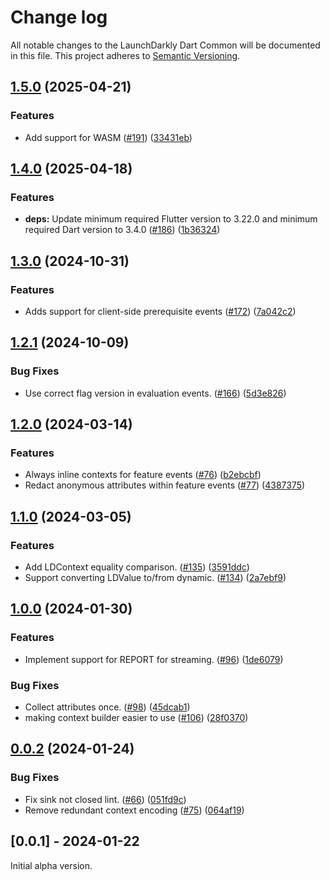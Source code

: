 # Change log

All notable changes to the LaunchDarkly Dart Common will be documented in this file. This project adheres to [Semantic Versioning](https://semver.org).

## [1.5.0](https://github.com/launchdarkly/flutter-client-sdk/compare/launchdarkly_dart_common-v1.4.0...launchdarkly_dart_common-v1.5.0) (2025-04-21)


### Features

* Add support for WASM ([#191](https://github.com/launchdarkly/flutter-client-sdk/issues/191)) ([33431eb](https://github.com/launchdarkly/flutter-client-sdk/commit/33431eb34e1d69e8b0c10f522b40c8a339fe1b5c))

## [1.4.0](https://github.com/launchdarkly/flutter-client-sdk/compare/launchdarkly_dart_common-v1.3.0...launchdarkly_dart_common-v1.4.0) (2025-04-18)


### Features

* **deps:** Update minimum required Flutter version to 3.22.0 and minimum required Dart version to 3.4.0 ([#186](https://github.com/launchdarkly/flutter-client-sdk/issues/186)) ([1b36324](https://github.com/launchdarkly/flutter-client-sdk/commit/1b363247ef5d01e08baa480e4f5ed4b644397dad))

## [1.3.0](https://github.com/launchdarkly/flutter-client-sdk/compare/launchdarkly_dart_common-v1.2.1...launchdarkly_dart_common-v1.3.0) (2024-10-31)


### Features

* Adds support for client-side prerequisite events ([#172](https://github.com/launchdarkly/flutter-client-sdk/issues/172)) ([7a042c2](https://github.com/launchdarkly/flutter-client-sdk/commit/7a042c2047798831b62ea29243313d7e411d22e1))

## [1.2.1](https://github.com/launchdarkly/flutter-client-sdk/compare/launchdarkly_dart_common-v1.2.0...launchdarkly_dart_common-v1.2.1) (2024-10-09)


### Bug Fixes

* Use correct flag version in evaluation events. ([#166](https://github.com/launchdarkly/flutter-client-sdk/issues/166)) ([5d3e826](https://github.com/launchdarkly/flutter-client-sdk/commit/5d3e826bbb2345b259b6ac29732440b58f29b673))

## [1.2.0](https://github.com/launchdarkly/flutter-client-sdk/compare/launchdarkly_dart_common-v1.1.0...launchdarkly_dart_common-v1.2.0) (2024-03-14)


### Features

* Always inline contexts for feature events ([#76](https://github.com/launchdarkly/flutter-client-sdk/issues/76)) ([b2ebcbf](https://github.com/launchdarkly/flutter-client-sdk/commit/b2ebcbfd8c3c817595821f91ffb7ac02687bb41f))
* Redact anonymous attributes within feature events ([#77](https://github.com/launchdarkly/flutter-client-sdk/issues/77)) ([4387375](https://github.com/launchdarkly/flutter-client-sdk/commit/4387375f65c544f92cb65ce9882bb436ae95631b))

## [1.1.0](https://github.com/launchdarkly/flutter-client-sdk/compare/launchdarkly_dart_common-v1.0.0...launchdarkly_dart_common-v1.1.0) (2024-03-05)


### Features

* Add LDContext equality comparison. ([#135](https://github.com/launchdarkly/flutter-client-sdk/issues/135)) ([3591ddc](https://github.com/launchdarkly/flutter-client-sdk/commit/3591ddce335c756518ac792f219b41f496b300ac))
* Support converting LDValue to/from dynamic. ([#134](https://github.com/launchdarkly/flutter-client-sdk/issues/134)) ([2a7ebf9](https://github.com/launchdarkly/flutter-client-sdk/commit/2a7ebf97382bc6141ac3d70fc600ae185d0c5e84))

## [1.0.0](https://github.com/launchdarkly/flutter-client-sdk/compare/launchdarkly_dart_common-v0.0.2...launchdarkly_dart_common-v1.0.0) (2024-01-30)


### Features

* Implement support for REPORT for streaming. ([#96](https://github.com/launchdarkly/flutter-client-sdk/issues/96)) ([1de6079](https://github.com/launchdarkly/flutter-client-sdk/commit/1de60797e2edaac2fdf38f829ee4e3f15260f963))


### Bug Fixes

* Collect attributes once. ([#98](https://github.com/launchdarkly/flutter-client-sdk/issues/98)) ([45dcab1](https://github.com/launchdarkly/flutter-client-sdk/commit/45dcab15cf8e069277d15c05064e17dda0e51d4e))
* making context builder easier to use ([#106](https://github.com/launchdarkly/flutter-client-sdk/issues/106)) ([28f0370](https://github.com/launchdarkly/flutter-client-sdk/commit/28f0370eb0a1b86af51d207948b2f4169a937eef))

## [0.0.2](https://github.com/launchdarkly/flutter-client-sdk/compare/launchdarkly_dart_common-v0.0.1...launchdarkly_dart_common-v0.0.2) (2024-01-24)


### Bug Fixes

* Fix sink not closed lint. ([#66](https://github.com/launchdarkly/flutter-client-sdk/issues/66)) ([051fd9c](https://github.com/launchdarkly/flutter-client-sdk/commit/051fd9cfc405f23e0bac64da90b9277ccdf5e188))
* Remove redundant context encoding ([#75](https://github.com/launchdarkly/flutter-client-sdk/issues/75)) ([064af19](https://github.com/launchdarkly/flutter-client-sdk/commit/064af19479d8a112399d5acfdf17b11099937d33))

## [0.0.1] - 2024-01-22

Initial alpha version.
